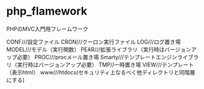 # php_flamework
PHPのMVC入門用フレームワーク

CONF///設定ファイル
CRON///クーロン実行ファイル
LOG///ログ置き場
MODEL///モデル（実行関数）
PEAR///拡張ライブラリ（実行時はバージョンアップ必要）
PROC///procメール置き場
Smarty///テンプレートエンジンライブラリ（実行時はバージョンアップ必要）
TMP//一時置き場
VIEW///テンプレート（表示html）
www///htdocs(セキュリティ上なるべく他ディレクトリと同階層にする)
